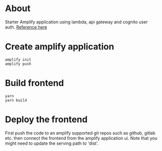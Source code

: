 # About

Starter Amplify application using lambda, api gateway and cognito user auth.
[Reference here](https://github.com/ErikCH/Aws-auth-example)

# Create amplify application

```
amplify init
amplify push
```

# Build frontend
```
yarn
yarn build
```

# Deploy the frontend

First push the code to an amplify supported git repos such as github, gitlab etc. then
connect the frontend from the amplify application ui. Note that you might need to update
the serving path to 'dist'.
